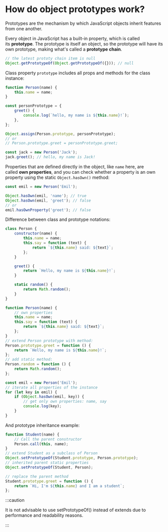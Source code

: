 # How do object prototypes work?

Prototypes are the mechanism by which JavaScript objects inherit features from one another.

Every object in JavaScript has a built-in property, which is called its **prototype**. The prototype is itself an object, so the prototype will have its own prototype, making what's called a **prototype chain**.

```js
// the latest prototy chain item is null
Object.getPrototypeOf(Object.getPrototypeOf({})); // null
```

Class property `prototype` includes all props and methods for the class instance:

```js
function Person(name) {
	this.name = name;
}

const personPrototype = {
	greet() {
		console.log(`hello, my name is ${this.name}!`);
	},
};

Object.assign(Person.prototype, personPrototype);
// or
// Person.prototype.greet = personPrototype.greet;

const jack = new Person('Jack');
jack.greet(); // hello, my name is Jack!
```

Properties that are defined directly in the object, like `name` here, are called **own properties**, and you can check whether a property is an own property using the static `Object.hasOwn()` method:

```js
const emil = new Person('Emil');

Object.hasOwn(emil, 'name'); // true
Object.hasOwn(emil, 'greet'); // false
// or
emil.hasOwnProperty('greet'); // false
```

Difference between class and prototype notations:

```js
class Person {
	constructor(name) {
		this.name = name;
		this.say = function (text) {
			return `${this.name} said: ${text}`;
		};
	}

	greet() {
		return `Hello, my name is ${this.name}!`;
	}

	static random() {
		return Math.random();
	}
}

function Person(name) {
	// own properties
	this.name = name;
	this.say = function (text) {
		return `${this.name} said: ${text}`;
	};
}
// extend Person prototype with method:
Person.prototype.greet = function () {
	return `Hello, my name is ${this.name}!`;
};
// add static method:
Person.random = function () {
	return Math.random();
};

const emil = new Person('Emil');
// iterate all properties of the instance
for (let key in emil) {
	if (Object.hasOwn(emil, key)) {
		// get only own properties: name, say
		console.log(key);
	}
}
```

And prototype inheritance example:

```js
function Student(name) {
	// Call the parent constructor
	Person.call(this, name);
}
// extend Student as a subclass of Person
Object.setPrototypeOf(Student.prototype, Person.prototype);
// inherited parent static properties
Object.setPrototypeOf(Student, Person);

// replace the parent method
Student.prototype.greet = function () {
	return `Hi, I'm ${this.name} and I am a student`;
};
```

:::caution

It is not advisable to use setPrototypeOf() instead of extends due to performance and readability reasons.

:::
